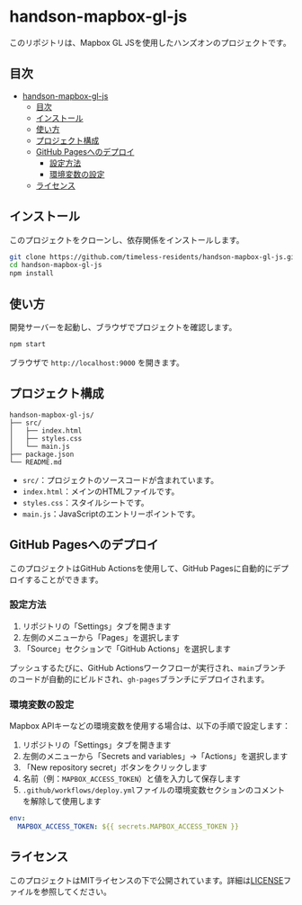 # handson-mapbox-gl-js

このリポジトリは、Mapbox GL JSを使用したハンズオンのプロジェクトです。

## 目次
- [handson-mapbox-gl-js](#handson-mapbox-gl-js)
  - [目次](#目次)
  - [インストール](#インストール)
  - [使い方](#使い方)
  - [プロジェクト構成](#プロジェクト構成)
  - [GitHub Pagesへのデプロイ](#github-pagesへのデプロイ)
    - [設定方法](#設定方法)
    - [環境変数の設定](#環境変数の設定)
  - [ライセンス](#ライセンス)

## インストール

このプロジェクトをクローンし、依存関係をインストールします。

```bash
git clone https://github.com/timeless-residents/handson-mapbox-gl-js.git
cd handson-mapbox-gl-js
npm install
```

## 使い方

開発サーバーを起動し、ブラウザでプロジェクトを確認します。

```bash
npm start
```

ブラウザで `http://localhost:9000` を開きます。

## プロジェクト構成

```
handson-mapbox-gl-js/
├── src/
│   ├── index.html
│   ├── styles.css
│   └── main.js
├── package.json
└── README.md
```

- `src/`：プロジェクトのソースコードが含まれています。
- `index.html`：メインのHTMLファイルです。
- `styles.css`：スタイルシートです。
- `main.js`：JavaScriptのエントリーポイントです。

## GitHub Pagesへのデプロイ

このプロジェクトはGitHub Actionsを使用して、GitHub Pagesに自動的にデプロイすることができます。

### 設定方法

1. リポジトリの「Settings」タブを開きます
2. 左側のメニューから「Pages」を選択します
3. 「Source」セクションで「GitHub Actions」を選択します

プッシュするたびに、GitHub Actionsワークフローが実行され、`main`ブランチのコードが自動的にビルドされ、`gh-pages`ブランチにデプロイされます。

### 環境変数の設定

Mapbox APIキーなどの環境変数を使用する場合は、以下の手順で設定します：

1. リポジトリの「Settings」タブを開きます
2. 左側のメニューから「Secrets and variables」→「Actions」を選択します
3. 「New repository secret」ボタンをクリックします
4. 名前（例：`MAPBOX_ACCESS_TOKEN`）と値を入力して保存します
5. `.github/workflows/deploy.yml`ファイルの環境変数セクションのコメントを解除して使用します

```yaml
env:
  MAPBOX_ACCESS_TOKEN: ${{ secrets.MAPBOX_ACCESS_TOKEN }}
```

## ライセンス

このプロジェクトはMITライセンスの下で公開されています。詳細は[LICENSE](LICENSE)ファイルを参照してください。
